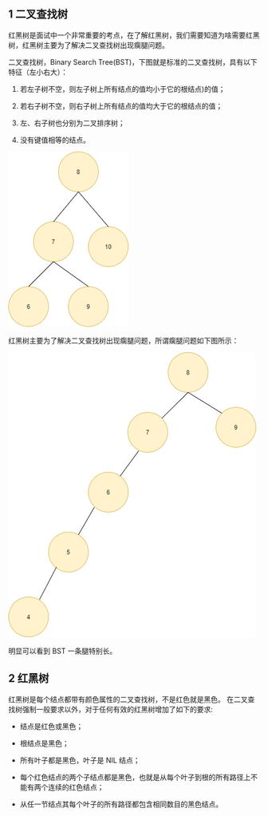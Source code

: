 ## 1 二叉查找树

红黑树是面试中一个非常重要的考点，在了解红黑树，我们需要知道为啥需要红黑树，红黑树主要为了解决二叉查找树出现瘸腿问题。

二叉查找树，Binary Search Tree(BST)，下图就是标准的二叉查找树，具有以下特征（左小右大）：

1. 若左子树不空，则左子树上所有结点的值均小于它的根结点)的值；

2. 若右子树不空，则右子树上所有结点的值均大于它的根结点的值；

3. 左、右子树也分别为二叉排序树；

4. 没有键值相等的结点。

![](../asset/二叉查找树.png)

红黑树主要为了解决二叉查找树出现瘸腿问题，所谓瘸腿问题如下图所示：

![](../asset/二叉查找树问题.png)

明显可以看到 BST 一条腿特别长。

## 2 红黑树

红黑树是每个结点都带有颜色属性的二叉查找树，不是红色就是黑色。 在二叉查找树强制一般要求以外，对于任何有效的红黑树增加了如下的要求:

* 结点是红色或黑色；

* 根结点是黑色；

* 所有叶子都是黑色，叶子是 NIL 结点；
* 每个红色结点的两个子结点都是黑色，也就是从每个叶子到根的所有路径上不能有两个连续的红色结点；
*  从任一节结点其每个叶子的所有路径都包含相同数目的黑色结点。